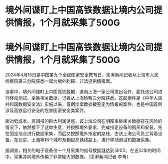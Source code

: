 # 境外间谍盯上中国高铁数据让境内公司提供情报，1个月就采集了500G

# 境外间谍盯上中国高铁数据让境内公司提供情报，1个月就采集了500G

2024年4月15日是中国第九个全民国家安全教育日。澎湃新闻记者从上海市人民检察院第三分院获悉一起为境外刺探、非法提供情报案。

该案中，境外间谍盯上中国高铁数据，遂向上海一家公司提出合作，委托该公司进行移动测试、采集相关数据。记者从上海检察三分院获悉，这起案件是《中华人民共和国数据安全法》实施以来，首例涉案数据被鉴定为情报的案件，也是中国首例涉及高铁运行安全的危害国家安全类案件。

面对低成本、高回报的巨大利润诱惑，该上海公司在明知采集相关数据存在风险的情况下，依然接下了这单生意，并按照境外要求，完成指定设备的购买和安装，先在固定地点进行数据采集，而后又按照境外指定的路线，由该上海公司员工背着设备，在北京、上海等16个城市及相应高铁线路上，进行移动测试和数据采集。

据调查，相关的电子设备仅一个月采集的信号数据就达到500G，在近半年的时间中，采集并向境外传输了非常庞大的数据。（澎湃新闻记者 李菁）


